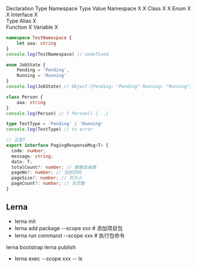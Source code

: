 Declaration Type	Namespace	Type	Value
Namespace	X	 	X
Class	 	X	X
Enum	 	X	X
Interface	 	X	 
Type Alias	 	X	 
Function	 	 	X
Variable	 	 	X
``` ts
namespace TestNamespace {
    let aaa: string
}
console.log(TestNamespace) // undefined

enum JobState {
    Pending = 'Pending',
    Running = 'Running'
}
console.log(JobState) // Object:{Pending: "Pending" Running: "Running"}

class Person {
    aaa: string
}
console.log(Person) // f Person() {...}

type TestType = 'Pending' | 'Running'
console.log(TestType) // ts error
```

``` ts
// 泛型T
export interface PagingResponseMsg<T> {
  code: number;
  message: string;
  data: T;
  totalCount?: number; // 数据总条数
  pageNo?: number; // 当前页码
  pageSize?: number; // 页大小
  pageCount?: number; // 总页数
}

```

## Lerna

* lerna init
* lerna add package --scope xxx # 添加项目包
* lerna run command --scope xxx # 执行包命令

lerna bootstrap
lerna publish

* lerna exec --scope xxx -- ls